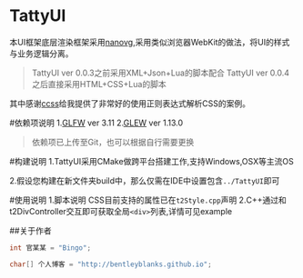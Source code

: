 # TattyUI

本UI框架底层渲染框架采用[nanovg](https://github.com/memononen/nanovg),采用类似浏览器WebKit的做法，将UI的样式与业务逻辑分离。

> TattyUI ver 0.0.3之前采用XML+Json+Lua的脚本配合
> TattyUI ver 0.0.4之后直接采用HTML+CSS+Lua的脚本

其中感谢[ccss](https://github.com/jdeng/ccss)给我提供了非常好的使用正则表达式解析CSS的案例。

#依赖项说明
1.[GLFW](http://www.glfw.org/) ver 3.11
2.[GLEW](http://glew.sourceforge.net/) ver 1.13.0

> 依赖项已上传至Git，也可以根据自行需要更换

#构建说明
1.TattyUI采用CMake做跨平台搭建工作,支持Windows,OSX等主流OS

2.假设您构建在新文件夹build中，那么仅需在IDE中设置包含```../TattyUI```即可

#使用说明
1.脚本说明 CSS目前支持的属性已在```t2Style.cpp```声明
2.C++通过和t2DivController交互即可获取全局```<div>```列表,详情可见example

##关于作者
```cpp
int 官某某 = "Bingo";

char[] 个人博客 = "http://bentleyblanks.github.io";
```





